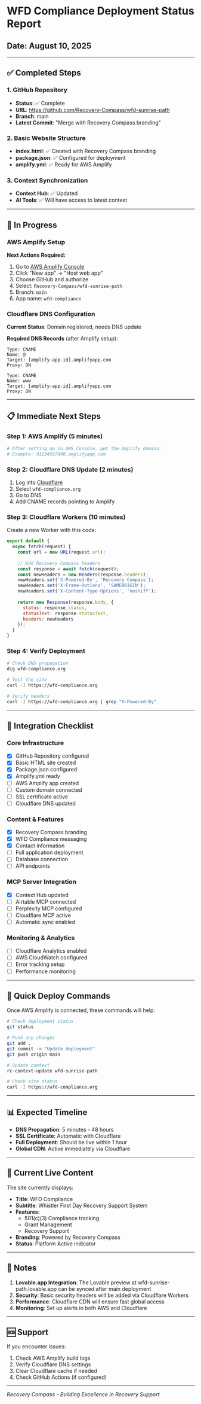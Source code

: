 # WFD Compliance Deployment Status Report
## Date: August 10, 2025

---

## ✅ Completed Steps

### 1. GitHub Repository
- **Status**: ✅ Complete
- **URL**: https://github.com/Recovery-Compass/wfd-sunrise-path
- **Branch**: main
- **Latest Commit**: "Merge with Recovery Compass branding"

### 2. Basic Website Structure
- **index.html**: ✅ Created with Recovery Compass branding
- **package.json**: ✅ Configured for deployment
- **amplify.yml**: ✅ Ready for AWS Amplify

### 3. Context Synchronization
- **Context Hub**: ✅ Updated
- **AI Tools**: ✅ Will have access to latest context

---

## 🔄 In Progress

### AWS Amplify Setup
**Next Actions Required:**
1. Go to [AWS Amplify Console](https://console.aws.amazon.com/amplify/)
2. Click "New app" → "Host web app"
3. Choose GitHub and authorize
4. Select: `Recovery-Compass/wfd-sunrise-path`
5. Branch: `main`
6. App name: `wfd-compliance`

### Cloudflare DNS Configuration
**Current Status**: Domain registered, needs DNS update

**Required DNS Records** (after Amplify setup):
```
Type: CNAME
Name: @
Target: [amplify-app-id].amplifyapp.com
Proxy: ON

Type: CNAME
Name: www
Target: [amplify-app-id].amplifyapp.com
Proxy: ON
```

---

## 📋 Immediate Next Steps

### Step 1: AWS Amplify (5 minutes)
```bash
# After setting up in AWS Console, get the Amplify domain:
# Example: d1234567890.amplifyapp.com
```

### Step 2: Cloudflare DNS Update (2 minutes)
1. Log into [Cloudflare](https://dash.cloudflare.com)
2. Select `wfd-compliance.org`
3. Go to DNS
4. Add CNAME records pointing to Amplify

### Step 3: Cloudflare Workers (10 minutes)
Create a new Worker with this code:

```javascript
export default {
  async fetch(request) {
    const url = new URL(request.url);
    
    // Add Recovery Compass headers
    const response = await fetch(request);
    const newHeaders = new Headers(response.headers);
    newHeaders.set('X-Powered-By', 'Recovery Compass');
    newHeaders.set('X-Frame-Options', 'SAMEORIGIN');
    newHeaders.set('X-Content-Type-Options', 'nosniff');
    
    return new Response(response.body, {
      status: response.status,
      statusText: response.statusText,
      headers: newHeaders
    });
  }
}
```

### Step 4: Verify Deployment
```bash
# Check DNS propagation
dig wfd-compliance.org

# Test the site
curl -I https://wfd-compliance.org

# Verify headers
curl -I https://wfd-compliance.org | grep "X-Powered-By"
```

---

## 🎯 Integration Checklist

### Core Infrastructure
- [x] GitHub Repository configured
- [x] Basic HTML site created
- [x] Package.json configured
- [x] Amplify.yml ready
- [ ] AWS Amplify app created
- [ ] Custom domain connected
- [ ] SSL certificate active
- [ ] Cloudflare DNS updated

### Content & Features
- [x] Recovery Compass branding
- [x] WFD Compliance messaging
- [x] Contact information
- [ ] Full application deployment
- [ ] Database connection
- [ ] API endpoints

### MCP Server Integration
- [x] Context Hub updated
- [ ] Airtable MCP connected
- [ ] Perplexity MCP configured
- [ ] Cloudflare MCP active
- [ ] Automatic sync enabled

### Monitoring & Analytics
- [ ] Cloudflare Analytics enabled
- [ ] AWS CloudWatch configured
- [ ] Error tracking setup
- [ ] Performance monitoring

---

## 🚀 Quick Deploy Commands

Once AWS Amplify is connected, these commands will help:

```bash
# Check deployment status
git status

# Push any changes
git add .
git commit -m "Update deployment"
git push origin main

# Update context
rc-context-update wfd-sunrise-path

# Check site status
curl -I https://wfd-compliance.org
```

---

## 📊 Expected Timeline

- **DNS Propagation**: 5 minutes - 48 hours
- **SSL Certificate**: Automatic with Cloudflare
- **Full Deployment**: Should be live within 1 hour
- **Global CDN**: Active immediately via Cloudflare

---

## 🎨 Current Live Content

The site currently displays:
- **Title**: WFD Compliance
- **Subtitle**: Whistler First Day Recovery Support System
- **Features**: 
  - 501(c)(3) Compliance tracking
  - Grant Management
  - Recovery Support
- **Branding**: Powered by Recovery Compass
- **Status**: Platform Active indicator

---

## 📝 Notes

1. **Lovable.app Integration**: The Lovable preview at wfd-sunrise-path.lovable.app can be synced after main deployment
2. **Security**: Basic security headers will be added via Cloudflare Workers
3. **Performance**: Cloudflare CDN will ensure fast global access
4. **Monitoring**: Set up alerts in both AWS and Cloudflare

---

## 🆘 Support

If you encounter issues:
1. Check AWS Amplify build logs
2. Verify Cloudflare DNS settings
3. Clear Cloudflare cache if needed
4. Check GitHub Actions (if configured)

---

*Recovery Compass - Building Excellence in Recovery Support*
